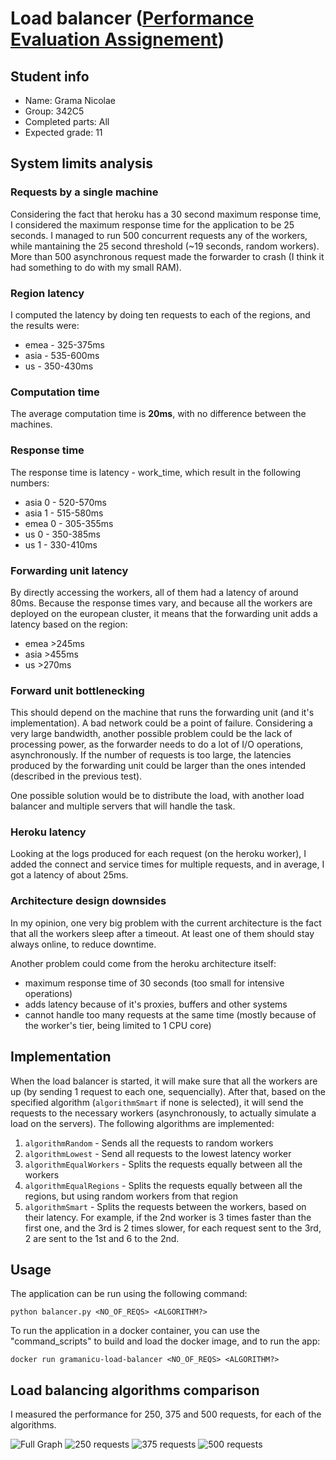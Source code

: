 # Load balancer ([Performance Evaluation Assignement](https://ocw.cs.pub.ro/courses/ep/teme/01))

## Student info

- Name: Grama Nicolae
- Group: 342C5
- Completed parts: All
- Expected grade: 11

## System limits analysis

### Requests by a single machine

Considering the fact that heroku has a 30 second maximum response time, I considered the maximum response time for the application to be 25 seconds. I managed to run 500 concurrent requests any of the workers, while mantaining the 25 second threshold (~19 seconds, random workers). More than 500 asynchronous request made the forwarder to crash (I think it had something to do with my small RAM).

### Region latency

I computed the latency by doing ten requests to each of the regions, and the results were:

- emea - 325-375ms
- asia - 535-600ms
- us - 350-430ms

### Computation time

The average computation time is __20ms__, with no difference between the machines.

### Response time

The response time is latency - work_time, which result in the following numbers:

- asia 0 - 520-570ms
- asia 1 - 515-580ms
- emea 0 - 305-355ms
- us 0 - 350-385ms
- us 1 - 330-410ms

### Forwarding unit latency

By directly accessing the workers, all of them had a latency of around 80ms. Because the response times vary, and because all the workers are deployed on the european cluster, it means that the forwarding unit adds a latency based on the region:

- emea >245ms
- asia >455ms
- us >270ms

### Forward unit bottlenecking

This should depend on the machine that runs the forwarding unit (and it's implementation). A bad network could be a point of failure. Considering a very large bandwidth, another possible problem could be the lack of processing power, as the forwarder needs to do a lot of I/O operations, asynchronously. If the number of requests is too large, the latencies produced by the forwarding unit could be larger than the ones intended (described in the previous test).

One possible solution would be to distribute the load, with another load balancer and multiple servers that will handle the task.

### Heroku latency

Looking at the logs produced for each request (on the heroku worker), I added the connect and service times for multiple requests, and in average, I got a latency of about 25ms.

### Architecture design downsides

In my opinion, one very big problem with the current architecture is the fact that all the workers sleep after a timeout. At least one of them should stay always online, to reduce downtime.

Another problem could come from the heroku architecture itself:

- maximum response time of 30 seconds (too small for intensive operations)
- adds latency because of it's proxies, buffers and other systems
- cannot handle too many requests at the same time (mostly because of the worker's tier, being limited to 1 CPU core)

## Implementation

When the load balancer is started, it will make sure that all the workers are up (by sending 1 request to each one, sequencially). After that, based on the specified algorithm (`algorithmSmart` if none is selected), it will send the requests to the necessary workers (asynchronously, to actually simulate a load on the servers). The following algorithms are implemented:

1. `algorithmRandom` - Sends all the requests to random workers
2. `algorithmLowest` - Send all requests to the lowest latency worker
3. `algorithmEqualWorkers` - Splits the requests equally between all the workers
4. `algorithmEqualRegions` - Splits the requests equally between all the regions, but using random workers from that region
5. `algorithmSmart` - Splits the requests between the workers, based on their latency. For example, if the 2nd worker is 3 times faster than the first one, and the 3rd is 2 times slower, for each request sent to the 3rd, 2 are sent to the 1st and 6 to the 2nd.

## Usage

The application can be run using the following command:

`python balancer.py <NO_OF_REQS> <ALGORITHM?>`

To run the application in a docker container, you can use the "command_scripts" to build and load the docker image, and to run the app:

`docker run gramanicu-load-balancer <NO_OF_REQS> <ALGORITHM?>`

## Load balancing algorithms comparison

I measured the performance for 250, 375 and 500 requests, for each of the algorithms.

![Full Graph](./graphics/full.svg "Full graph")
![250 requests](./graphics/zoomed_1.svg "250 requests")
![375 requests](./graphics/zoomed_2.svg "375 requests")
![500 requests](./graphics/zoomed_3.svg "500 requests")
